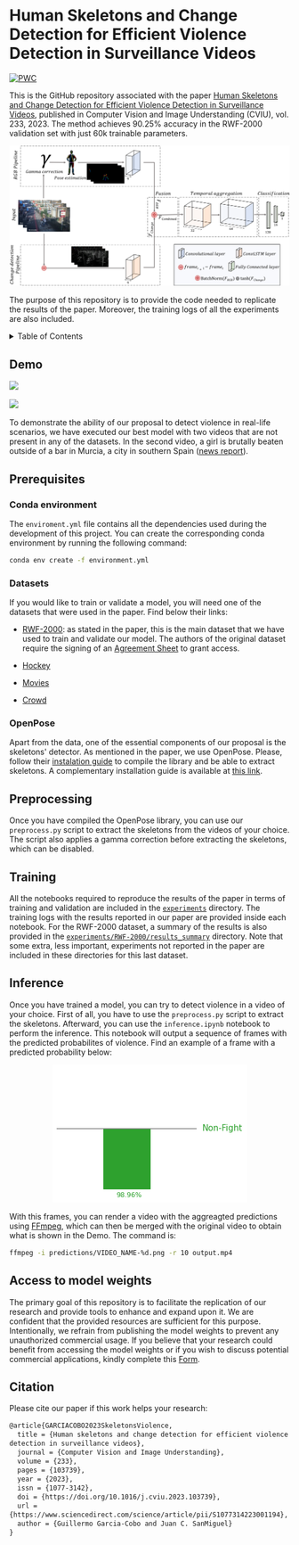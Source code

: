 # Human Skeletons and Change Detection for Efficient Violence Detection in Surveillance Videos

[![PWC](https://img.shields.io/endpoint.svg?url=https://paperswithcode.com/badge/human-skeletons-and-change-detection-for/activity-recognition-on-rwf-2000)](https://paperswithcode.com/sota/activity-recognition-on-rwf-2000?p=human-skeletons-and-change-detection-for)

This is the GitHub repository associated with the paper [Human Skeletons and Change Detection for Efficient Violence Detection in Surveillance Videos](https://www.sciencedirect.com/science/article/pii/S1077314223001194), published in Computer Vision and Image Understanding (CVIU), vol. 233, 2023. The method achieves 90.25% accuracy in the RWF-2000 validation set with just 60k trainable parameters.

<p align="center">
  <img src="demo/architecture.png">
</p>

The purpose of this repository is to provide the code needed to replicate the results of the paper. Moreover, the training logs of all the experiments are also included.

<details>
  <summary>Table of Contents</summary>
  <ol>
    <li><a href="#demo">Demo</a></li>
    <li><a href="#prerequisites">Prerequisites</a></li>
    <li><a href="#preprocessing">Preprocessing</a></li>
    <li><a href="#training">Training</a></li>
    <li><a href="#inference">Inference</a></li>
    <li><a href="#access-to-model-weights">Access to model weights</a></li>
    <li><a href="#citation">Citation</a></li>
  </ol>
</details>

## Demo

![](demo/Will_Smith.gif)

![](demo/murcia_fight.gif)

To demonstrate the ability of our proposal to detect violence in real-life scenarios, we have executed our best model with two videos that are not present in any of the datasets. In the second video, a girl is brutally beaten outside of a bar in Murcia, a city in southern Spain ([news report](https://www.laopiniondemurcia.es/murcia/2017/01/23/brutal-paliza-chica-centro-murcia-31944907.html)).

## Prerequisites

### Conda environment

The `enviroment.yml` file contains all the dependencies used during the development of this project. You can create the corresponding conda environment by running the following command:

```bash
conda env create -f environment.yml
```

### Datasets

If you would like to train or validate a model, you will need one of the datasets that were used in the paper. Find below their links:

* [RWF-2000](https://github.com/mchengny/RWF2000-Video-Database-for-Violence-Detection): as stated in the paper, this is the main dataset that we have used to train and validate our model. The authors of the original dataset require the signing of an [Agreement Sheet](https://github.com/mchengny/RWF2000-Video-Database-for-Violence-Detection#download) to grant access.

* [Hockey](https://www.kaggle.com/datasets/yassershrief/hockey-fight-vidoes)

* [Movies](https://academictorrents.com/download/70e0794e2292fc051a13f05ea6f5b6c16f3d3635.torrent)

* [Crowd](https://www.openu.ac.il/home/hassner/data/violentflows/)

### OpenPose

Apart from the data, one of the essential components of our proposal is the skeletons' detector. As mentioned in the paper, we use OpenPose. Please, follow their [instalation guide](https://github.com/CMU-Perceptual-Computing-Lab/openpose/blob/master/doc/installation/0_index.md) to compile the library and be able to extract skeletons. A complementary installation guide is available at [this link](https://amir-yazdani.github.io/post/openpose/). 

## Preprocessing

Once you have compiled the OpenPose library, you can use our `preprocess.py` script to extract the skeletons from the videos of your choice. The script also applies a gamma correction before extracting the skeletons, which can be disabled.

## Training

All the notebooks required to reproduce the results of the paper in terms of training and validation are included in the [`experiments`](https://github.com/atmguille/Violence-Detection-With-Human-Skeletons/tree/main/experiments) directory. The training logs with the results reported in our paper are provided inside each notebook. For the RWF-2000 dataset, a summary of the results is also provided in the [`experiments/RWF-2000/results_summary`](https://github.com/atmguille/Violence-Detection-With-Human-Skeletons/tree/main/experiments/RWF-2000/results_summary) directory. Note that some extra, less important, experiments not reported in the paper are included in these directories for this last dataset.

## Inference

Once you have trained a model, you can try to detect violence in a video of your choice. First of all, you have to use the `preprocess.py` script to extract the skeletons. Afterward, you can use the `inference.ipynb` notebook to perform the inference. This notebook will output a sequence of frames with the predicted probabilites of violence. Find an example of a frame with a predicted probability below: 

<p align="center">
  <img src="demo/prediction_probability.png">
</p>

With this frames, you can render a video with the aggreagted predictions using [FFmpeg](https://ffmpeg.org/), which can then be merged with the original video to obtain what is shown in the Demo. The command is:
    
```bash
ffmpeg -i predictions/VIDEO_NAME-%d.png -r 10 output.mp4
```

## Access to model weights

The primary goal of this repository is to facilitate the replication of our research and provide tools to enhance and expand upon it. We are confident that the provided resources are sufficient for this purpose. Intentionally, we refrain from publishing the model weights to prevent any unauthorized commercial usage. If you believe that your research could benefit from accessing the model weights or if you wish to discuss potential commercial applications, kindly complete this [Form](https://docs.google.com/forms/d/1mK6DpStHeDJQk7zuTiHQfwAK_g0WyJsTaGNFyGHw0g4).

## Citation

Please cite our paper if this work helps your research:

```
@article{GARCIACOBO2023SkeletonsViolence,
  title = {Human skeletons and change detection for efficient violence detection in surveillance videos},
  journal = {Computer Vision and Image Understanding},
  volume = {233},
  pages = {103739},
  year = {2023},
  issn = {1077-3142},
  doi = {https://doi.org/10.1016/j.cviu.2023.103739},
  url = {https://www.sciencedirect.com/science/article/pii/S1077314223001194},
  author = {Guillermo Garcia-Cobo and Juan C. SanMiguel}
}
```
